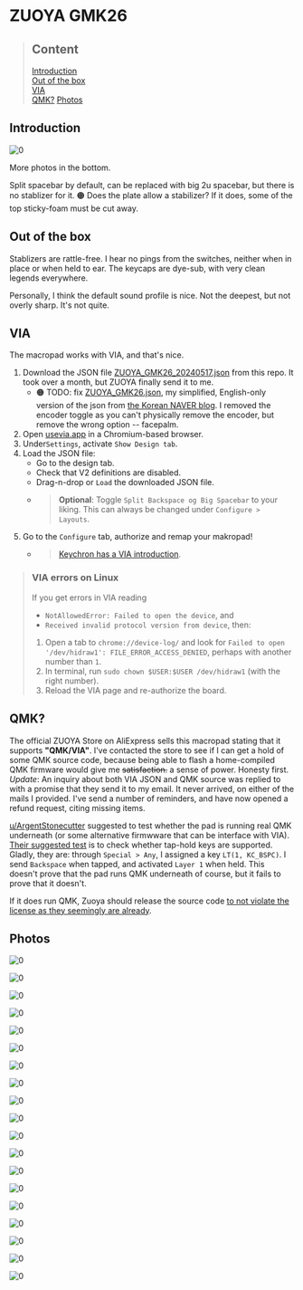 # ZUOYA GMK26

> ## Content
> [Introduction](#introduction)  
> [Out of the box](#out-of-the-box)  
> [VIA](#via)  
> [QMK?](#qmk?)
> [Photos](#photos)


## Introduction


![0](premade/Zuoya_GMK26/images/0.jpg)

More photos in the bottom.

Split spacebar by default, can be replaced with big 2u spacebar, but there is no stablizer for it. 🟠 Does the plate allow a stabilizer? If it does, some of the top sticky-foam must be cut away.

## Out of the box
Stablizers are rattle-free. I hear no pings from the switches, neither when in place or when held to ear. The keycaps are dye-sub, with very clean legends everywhere.

Personally, I think the default sound profile is nice. Not the deepest, but not overly sharp. It's not quite.

## VIA
The macropad works with VIA, and that's nice.

1. Download the JSON file [ZUOYA_GMK26_20240517.json](ZUOYA_GMK26_20240517.json) from this repo. It took over a month, but ZUOYA finally send it to me. 
    - 🟠 TODO: fix [ZUOYA_GMK26.json](ZUOYA_GMK26.json), my simplified, English-only version of the json from [the Korean NAVER blog](https://blog.naver.com/PostView.naver?blogId=thrufunlife&logNo=223557922108&noTrackingCode=true). I removed the encoder toggle as you can't physically remove the encoder, but remove the wrong option -- facepalm.
2. Open [usevia.app](http://usevia.app) in a Chromium-based browser.
3. Under`Settings`, activate `Show Design tab`.
4. Load the JSON file:
    - Go to the design tab.
    - Check that V2 definitions are disabled.
    - Drag-n-drop or `Load` the downloaded JSON file.
    - > **Optional**: Toggle `Split Backspace og Big Spacebar` to your liking. This can always be changed under `Configure > Layouts`.
5. Go to the `Configure` tab, authorize and remap your makropad!
    - > [Keychron has a VIA introduction](https://www.keychron.com/blogs/archived/how-to-use-via-to-program-your-keyboard).



> ### VIA errors on Linux
> If you get errors in VIA reading
> - `NotAllowedError: Failed to open the device`, and
> - `Received invalid protocol version from device`, then:
> 1. Open a tab to `chrome://device-log/` and look for `Failed to open '/dev/hidraw1': FILE_ERROR_ACCESS_DENIED`, perhaps with another number than `1`.
> 2. In terminal, run `sudo chown $USER:$USER /dev/hidraw1` (with the right number).
> 3. Reload the VIA page and re-authorize the board.

## QMK?

The official ZUOYA Store on AliExpress sells this macropad stating that it supports **"QMK/VIA"**. I've contacted the store to see if I can get a hold of some QMK source code, because being able to flash a home-compiled QMK firmware would give me ~~satisfaction.~~ a sense of power. Honesty first. _Update_: An inquiry about both VIA JSON and QMK source was replied to with a promise that they send it to my email. It never arrived, on either of the mails I provided. I've send a number of reminders, and have now opened a refund request, citing missing items.

[u/ArgentStonecutter](https://www.reddit.com/user/ArgentStonecutter/) suggested to test whether the pad is running real QMK underneath (or some alternative firmwware that can be interface with VIA). [Their suggested test](https://www.reddit.com/r/BudgetKeebs/comments/1gd85lo/comment/lu0u5hz/) is to check whether tap-hold keys are supported. Gladly, they are: through `Special > Any`, I assigned a key `LT(1, KC_BSPC)`. I send `Backspace` when tapped, and activated `Layer 1` when held. This doesn't prove that the pad runs QMK underneath of course, but it fails to prove that it doesn't.

If it does run QMK, Zuoya should release the source code [to not violate the license as they seemingly are already](https://github.com/qmk/qmk_firmware/issues/24085).

## Photos

![0](images/0.jpg)

![0](images/1.jpg)

![0](images/2.jpg)

![0](images/3.jpg)

![0](images/4.jpg)

![0](images/5.jpg)

![0](images/6.jpg)

![0](images/7.jpg)

![0](images/8.jpg)

![0](images/9.jpg)

![0](images/10.jpg)

![0](images/11.jpg)

![0](images/12.jpg)

![0](images/13.jpg)

![0](images/14.jpg)

![0](images/15.jpg)

![0](images/16.jpg)

![0](images/17.jpg)

![0](images/18.jpg)
